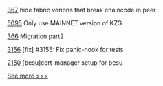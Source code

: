 
[367](https://github.com/hyperledger-labs/fabric-operations-console/pull/367) hide fabric verions that break chaincode in peer

[5095](https://github.com/hyperledger/besu/pull/5095) Only use MAINNET version of KZG

[366](https://github.com/hyperledger-labs/fabric-operations-console/pull/366) Migration part2

[3156](https://github.com/hyperledger/iroha/pull/3156) [fix] #3155: Fix panic-hook for tests

[2150](https://github.com/hyperledger/bevel/pull/2150) [besu]cert-manager setup for besu


[See more >>>](https://start-here.hyperledger.org/pull-requests)
